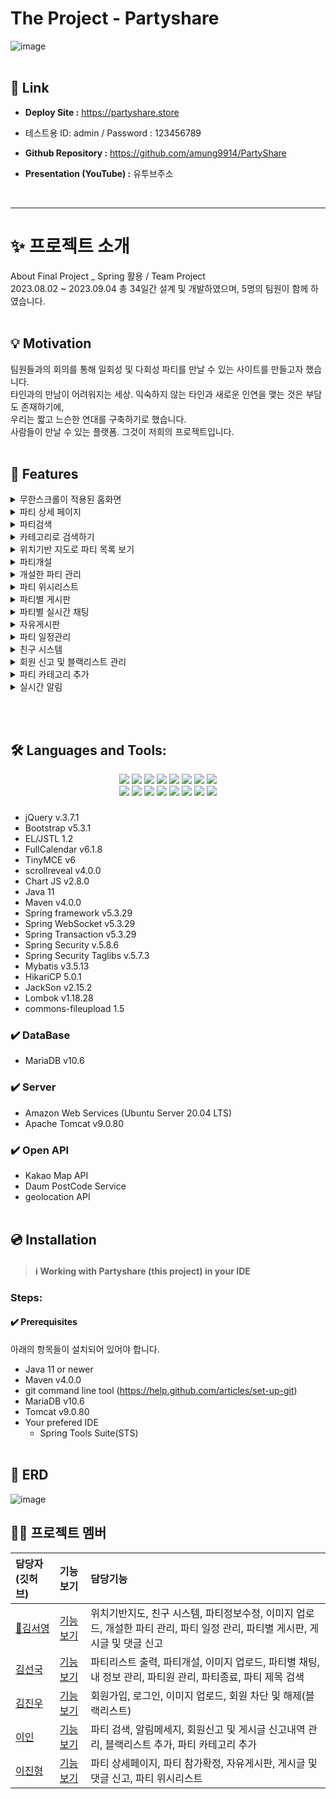 
# The Project - Partyshare

![image](https://github.com/amung9914/PartyShare/assets/137124338/a0eb259b-6a6e-4ad5-8394-877e0f766918)
<br><br/>
## 🔗 Link
- **Deploy Site :** https://partyshare.store
- 테스트용 ID: admin / Password : 123456789

- **Github Repository :** https://github.com/amung9914/PartyShare
  
- **Presentation (YouTube) :** 유투브주소
<br/>

* * *

#  ✨ 프로젝트 소개
About Final Project _ Spring 활용 / Team Project <br/>
2023.08.02 ~ 2023.09.04 총 34일간 설계 및 개발하였으며, 5명의 팀원이 함께 하였습니다.
<br><br/>
## 💡 Motivation
팀원들과의 회의를 통해 일회성 및 다회성 파티를 만날 수 있는 사이트를 만들고자 했습니다.  <br/>
타인과의 만남이 어려워지는 세상. 익숙하지 않는 타인과 새로운 인연을 맺는 것은 부담도 존재하기에, <br/>
우리는 짧고 느슨한 연대를 구축하기로 했습니다. <br/>
사람들이 만날 수 있는 플랫폼. 그것이 저희의 프로젝트입니다. 
<br><br>

## 📌 Features


<details>
<summary>무한스크롤이 적용된 홈화면</summary>
<div markdown="1">

## 파티 만들어서 채워주세요^^ 

</div>
</details>

<details>
<summary>파티 상세 페이지</summary>
<div markdown="1">

## gif 복사해서 채워주세요^^ 

</div>
</details>

<details>
<summary>파티검색</summary>
<div markdown="1">

![image](https://github.com/amung9914/PartyShare/assets/137124338/0ec15023-e2cc-40ba-9973-000fa1562470)


</div>
</details>

<details>
<summary>카테고리로 검색하기</summary>
<div markdown="1">

![카테고리 검색](https://github.com/amung9914/PartyShare/assets/137124338/ba327972-12ca-4886-8b0c-a017036d69a1)



</div>
</details>


<details>
<summary>위치기반 지도로 파티 목록 보기</summary>
<div markdown="1">

![image](https://github.com/amung9914/PartyShare/assets/137124338/d7163bb5-7d01-444f-824a-238a7f8c6a7b)

</div>
</details>

<details>
<summary>파티개설</summary>
<div markdown="1">

![image](https://github.com/amung9914/PartyShare/assets/137124338/c5cc9cfc-b46c-4ba1-9ad7-9531f42070d6)
![image](https://github.com/amung9914/PartyShare/assets/137124338/71dd8a38-35fd-4ebf-ba66-9145e5853112)
![image](https://github.com/amung9914/PartyShare/assets/137124338/d9a92d17-1fb4-4913-a867-a5ae42291b6a)

</div>
</details>

<details>
<summary>개설한 파티 관리</summary>
<div markdown="1">

![image](https://github.com/amung9914/PartyShare/assets/137124338/4e72f0e4-d1f7-4f52-9810-765852517631)

</div>
</details>

<details>
<summary>파티 위시리스트</summary>
<div markdown="1">

![위시리스트](https://github.com/amung9914/PartyShare/assets/137124338/a590eaab-a5fd-4b22-aabd-42981ad30cbc)
![image](https://github.com/amung9914/PartyShare/assets/137124338/d07fc165-9829-425a-acd8-455faac9e479)


</div>
</details>

<details>
<summary>파티별 게시판</summary>
<div markdown="1">
	
![image](https://github.com/amung9914/PartyShare/assets/137128415/3b526695-c309-4874-a559-2202865efafd)
</div>
</details>

<details>
<summary>파티별 실시간 채팅</summary>
<div markdown="1">
	
![image](https://github.com/amung9914/PartyShare/assets/137128415/bfa7a824-3d4c-4fae-bda4-fef0eee65b5a)
</div>
</details>

<details>
<summary>자유게시판</summary>
<div markdown="1">

![자유게시판](https://github.com/amung9914/PartyShare/assets/137124338/e6afb1d3-2ba2-4b88-add6-85e74b982de5)

![image](https://github.com/amung9914/PartyShare/assets/137128415/439cf435-2952-405c-8016-2c4892fdd50a)
</div>
</details>

<details>
<summary>파티 일정관리</summary>
<div markdown="1">
	
![image](https://github.com/amung9914/PartyShare/assets/137128415/8e10e7d5-a01a-4019-b06f-973f6a276c0e)
</div>
</details>

<details>
<summary>친구 시스템</summary>
<div markdown="1">

![친구리스트](https://github.com/amung9914/PartyShare/assets/137124338/49f74fb1-0507-4ab2-a268-83be92ee2363)

![image](https://github.com/amung9914/PartyShare/assets/137128415/a96f9836-ada7-4cd7-b8cb-746d4a02b261)
</div>
</details>

<details>
<summary>회원 신고 및 블랙리스트 관리</summary>
<div markdown="1">
	
![image](https://github.com/amung9914/PartyShare/assets/137128415/6aaa6879-85ed-4d59-8170-97666ad82ffc)
</div>
</details>

<details>
<summary>파티 카테고리 추가</summary>
<div markdown="1">
	
![image](https://github.com/amung9914/PartyShare/assets/137128415/b3c375bc-fa5c-4e54-849c-a828ffde588b)
</div>
</details>

<details>
<summary>실시간 알림</summary>
<div markdown="1">
	
![image](https://github.com/amung9914/PartyShare/assets/137128415/35daf4b7-f5d0-45f7-a9b6-2ac6b55ef04d)
</div>
</details>

<br><br>

## 🛠 Languages and Tools:

<div align="center">
	<img src="https://img.shields.io/badge/Java-007396?style=flat&logo=Java&logoColor=white" />
	<img src="https://img.shields.io/badge/HTML5-E34F26?style=flat&logo=HTML5&logoColor=white" />
	<img src="https://img.shields.io/badge/CSS3-1572B6?style=flat&logo=CSS3&logoColor=white" />
  <img src="https://img.shields.io/badge/JavaScript-F7DF1E?style=flat&logo=JavaScript&logoColor=white" />
  <img src="https://img.shields.io/badge/jQuery-0769AD?style=flat&logo=jQuery&logoColor=white" />
  <img src="https://img.shields.io/badge/Bootstrap-7952B3?style=flat&logo=Bootstrap&logoColor=white" />
  <img src="https://img.shields.io/badge/Chart.js-FF6384?style=flat&logo=Chart.js&logoColor=white" />
  <img src="https://img.shields.io/badge/Apache Maven-C71A36?style=flat&logo=Apache Maven&logoColor=white" />
  <br/>
  <img src="https://img.shields.io/badge/Spring-6DB33F?style=flat&logo=Spring&logoColor=white" />
  <img src="https://img.shields.io/badge/Spring Security-6DB33F?style=flat&logo=Spring Security&logoColor=white" />
  <img src="https://img.shields.io/badge/MariaDB-003545?style=flat&logo=MariaDB&logoColor=white" />
  <img src="https://img.shields.io/badge/Amazon AWS-232F3E?style=flat&logo=Amazon AWS&logoColor=white" />
  <img src="https://img.shields.io/badge/Apache Tomcat-F8DC75?style=flat&logo=Apache Tomcat&logoColor=white" />
  <img src="https://img.shields.io/badge/Kakao-FFCD00?style=flat&logo=Kakao&logoColor=white" />
  <img src="https://img.shields.io/badge/Git-F05032?style=flat&logo=Git&logoColor=white" />
  <img src="https://img.shields.io/badge/Notion-000000?style=flat&logo=Notion&logoColor=white" />
</div>

### 
- jQuery v.3.7.1
- Bootstrap v5.3.1
- EL/JSTL 1.2
- FullCalendar v6.1.8
- TinyMCE v6
- scrollreveal v4.0.0
- Chart JS v2.8.0
- Java 11
- Maven v4.0.0
- Spring framework v5.3.29
- Spring WebSocket v5.3.29
- Spring Transaction v5.3.29
- Spring Security v.5.8.6
- Spring Security Taglibs v.5.7.3
- Mybatis v3.5.13
- HikariCP 5.0.1
- JackSon v2.15.2
- Lombok v1.18.28
- commons-fileupload 1.5

### ✔️ DataBase
- MariaDB v10.6

### ✔️ Server
- Amazon Web Services (Ubuntu Server 20.04 LTS)
- Apache Tomcat v9.0.80

### ✔️ Open API
- Kakao Map API
- Daum PostCode Service
- geolocation API
<br><br/>
## 💿 Installation
> #### ℹ️ Working with Partyshare (this project) in your IDE
### Steps:
#### ✔️ Prerequisites
아래의 항목들이 설치되어 있어야 합니다.
- Java 11 or newer
- Maven v4.0.0
- git command line tool (https://help.github.com/articles/set-up-git)
- MariaDB v10.6
- Tomcat v9.0.80
- Your prefered IDE
    - Spring Tools Suite(STS)
<br><br/>
## 🧱 ERD
![image](https://github.com/amung9914/PartyShare/assets/137124338/113952a5-6f90-4e1b-a638-9a2697b7dd89)

## ‍🧑‍💻 프로젝트 멤버

|담당자(깃허브)|기능보기|담당기능|
|:---|:---|:---|
|[🔰김서영](https://github.com/amung9914) |[기능보기](https://github.com/amung9914/PartyShare/edit/master/README.md)|위치기반지도, 친구 시스템, 파티정보수정, 이미지 업로드, 개설한 파티 관리, 파티 일정 관리, 파티별 게시판, 게시글 및 댓글 신고|
|[김선국](https://github.com/rlatjsrnr) |[기능보기](https://github.com/amung9914/PartyShare/blob/master/%EA%B9%80%EC%84%A0%EA%B5%AD.md)|파티리스트 출력, 파티개설, 이미지 업로드, 파티별 채팅, 내 정보 관리, 파티원 관리, 파티종료, 파티 제목 검색|
|[김진우](https://github.com/kimjw1200) |[기능보기](https://github.com/amung9914/PartyShare/edit/master/README.md)|회원가입, 로그인, 이미지 업로드, 회원 차단 및 해제(블랙리스트)|
|[이인](https://github.com/ini-code) |[기능보기](https://github.com/amung9914/PartyShare/edit/master/README.md)|파티 검색, 알림메세지, 회원신고 및 게시글 신고내역 관리, 블랙리스트 추가, 파티 카테고리 추가|
|[이진형](https://github.com/JinLeebriller) |[기능보기](https://github.com/amung9914/PartyShare/edit/master/README.md)|파티 상세페이지, 파티 참가확정, 자유게시판, 게시글 및 댓글 신고, 파티 위시리스트|


